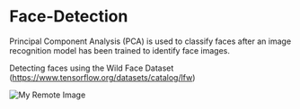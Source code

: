 # Face-Detection
Principal Component Analysis (PCA) is used to classify faces after an image recognition model has been trained to identify face images.

Detecting faces using the Wild Face Dataset (https://www.tensorflow.org/datasets/catalog/lfw)


![My Remote Image](https://neurohive.io/wp-content/uploads/2018/10/Face-recognition-in-the-wild-e1539180549789.png)
